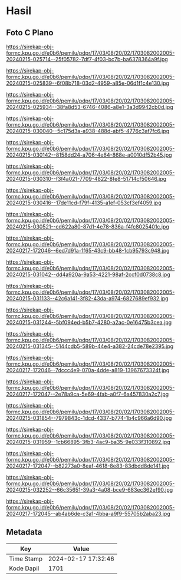 # Hasil

## Foto C Plano

https://sirekap-obj-formc.kpu.go.id/e0b6/pemilu/pdpr/17/03/08/20/02/1703082002005-20240215-025714--25f05782-7df7-4f03-bc7b-ba6378364a9f.jpg

https://sirekap-obj-formc.kpu.go.id/e0b6/pemilu/pdpr/17/03/08/20/02/1703082002005-20240215-025839--6f08b718-03d2-4959-a85e-06d1f1c4e130.jpg

https://sirekap-obj-formc.kpu.go.id/e0b6/pemilu/pdpr/17/03/08/20/02/1703082002005-20240215-025934--38fa8d53-6746-4086-a8e1-3a3d9942cb0d.jpg

https://sirekap-obj-formc.kpu.go.id/e0b6/pemilu/pdpr/17/03/08/20/02/1703082002005-20240215-030040--5c175d3a-a938-488d-abf5-4776c3af7fc6.jpg

https://sirekap-obj-formc.kpu.go.id/e0b6/pemilu/pdpr/17/03/08/20/02/1703082002005-20240215-030142--8158dd24-a706-4e64-868e-a0010df52b45.jpg

https://sirekap-obj-formc.kpu.go.id/e0b6/pemilu/pdpr/17/03/08/20/02/1703082002005-20240215-030310--f3f4a021-7709-4822-8fe8-51714cf50646.jpg

https://sirekap-obj-formc.kpu.go.id/e0b6/pemilu/pdpr/17/03/08/20/02/1703082002005-20240215-030416--17de11cd-f79f-4135-a1ef-053cf3ef4059.jpg

https://sirekap-obj-formc.kpu.go.id/e0b6/pemilu/pdpr/17/03/08/20/02/1703082002005-20240215-030521--cd622a80-87d1-4e78-836a-f4fc8025401c.jpg

https://sirekap-obj-formc.kpu.go.id/e0b6/pemilu/pdpr/17/03/08/20/02/1703082002005-20240217-172046--6ed7d91a-1f65-43c9-bb48-1cb95793c948.jpg

https://sirekap-obj-formc.kpu.go.id/e0b6/pemilu/pdpr/17/03/08/20/02/1703082002005-20240215-031042--dd4a920a-9a53-4221-98af-2ccf0d0738c8.jpg

https://sirekap-obj-formc.kpu.go.id/e0b6/pemilu/pdpr/17/03/08/20/02/1703082002005-20240215-031133--42c6a141-3f82-43da-a974-6827689ef932.jpg

https://sirekap-obj-formc.kpu.go.id/e0b6/pemilu/pdpr/17/03/08/20/02/1703082002005-20240215-031244--5bf094ed-b5b7-4280-a2ac-0e16475b3cea.jpg

https://sirekap-obj-formc.kpu.go.id/e0b6/pemilu/pdpr/17/03/08/20/02/1703082002005-20240215-031345--5144cdb5-589b-44e4-a382-24cde78e2395.jpg

https://sirekap-obj-formc.kpu.go.id/e0b6/pemilu/pdpr/17/03/08/20/02/1703082002005-20240217-172046--7dccc4e9-070a-4dde-a819-13967673324f.jpg

https://sirekap-obj-formc.kpu.go.id/e0b6/pemilu/pdpr/17/03/08/20/02/1703082002005-20240217-172047--2e78a9ca-5e69-4fab-a0f7-6a457830a2c7.jpg

https://sirekap-obj-formc.kpu.go.id/e0b6/pemilu/pdpr/17/03/08/20/02/1703082002005-20240215-031854--7979843c-1dcd-4337-b774-1b4c966a6d90.jpg

https://sirekap-obj-formc.kpu.go.id/e0b6/pemilu/pdpr/17/03/08/20/02/1703082002005-20240215-031959--1cb66895-3fb3-4ac9-ba35-9e033f310892.jpg

https://sirekap-obj-formc.kpu.go.id/e0b6/pemilu/pdpr/17/03/08/20/02/1703082002005-20240217-172047--b82273a0-8eaf-4618-8e83-83dbdd8de141.jpg

https://sirekap-obj-formc.kpu.go.id/e0b6/pemilu/pdpr/17/03/08/20/02/1703082002005-20240215-032252--66c35651-39a3-4a08-bce9-683ec362ef90.jpg

https://sirekap-obj-formc.kpu.go.id/e0b6/pemilu/pdpr/17/03/08/20/02/1703082002005-20240217-172045--ab4ab6de-c3a1-4bba-a9f9-55705b2aba23.jpg


## Metadata

| Key        | Value               |
| ---------- | ------------------- |
| Time Stamp | 2024-02-17 17:32:46 |
| Kode Dapil | 1701                |



